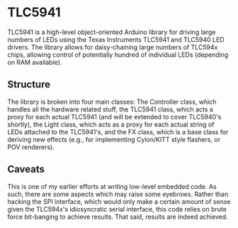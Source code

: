 # TLC5941
TLC5941 is a high-level object-oriented Arduino library for driving large numbers of LEDs using the Texas Instruments TLC5941 and TLC5940 LED drivers. The library allows for daisy-chaining large numbers of TLC594x chips, allowing control of potentially hundred of individual LEDs (depending on RAM available).

## Structure
The library is broken into four main classes: The Controller class, which handles all the hardware related stuff, the TLC5941 class, which acts a proxy for each actual TLC5941 (and will be extended to cover TLC5940's shortly), the Light class, which acts as a proxy for each actual string of LEDs attached to the TLC5941's, and the FX class, which is a base class for deriving new effects (e.g., for implementing Cylon/KITT style flashers, or POV renderers).

## Caveats
This is one of my earlier efforts at writing low-level embedded code. As such, there are some aspects which may raise some eyebrows. Rather than hacking the SPI interface, which would only make a certain amount of sense given the TLC594x's idiosyncratic serial interface, this code relies on brute force bit-banging to achieve results. That said, results are indeed achieved.
